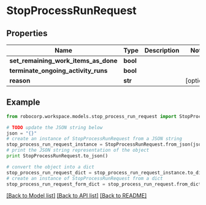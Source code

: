 # StopProcessRunRequest


## Properties
Name | Type | Description | Notes
------------ | ------------- | ------------- | -------------
**set_remaining_work_items_as_done** | **bool** |  | 
**terminate_ongoing_activity_runs** | **bool** |  | 
**reason** | **str** |  | [optional] 

## Example

```python
from robocorp.workspace.models.stop_process_run_request import StopProcessRunRequest

# TODO update the JSON string below
json = "{}"
# create an instance of StopProcessRunRequest from a JSON string
stop_process_run_request_instance = StopProcessRunRequest.from_json(json)
# print the JSON string representation of the object
print StopProcessRunRequest.to_json()

# convert the object into a dict
stop_process_run_request_dict = stop_process_run_request_instance.to_dict()
# create an instance of StopProcessRunRequest from a dict
stop_process_run_request_form_dict = stop_process_run_request.from_dict(stop_process_run_request_dict)
```
[[Back to Model list]](../README.md#documentation-for-models) [[Back to API list]](../README.md#documentation-for-api-endpoints) [[Back to README]](../README.md)



